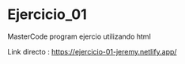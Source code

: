 # Ejercicio_01
MasterCode program ejercio utilizando html 

Link directo : https://ejercicio-01-jeremy.netlify.app/
